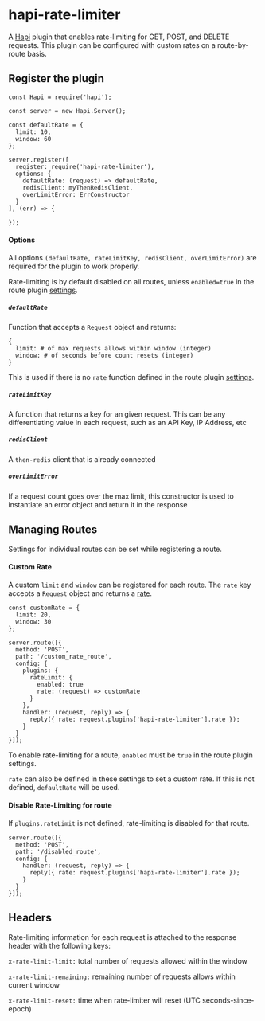 # hapi-rate-limiter
A [Hapi](http://hapijs.com/) plugin that enables rate-limiting for GET, POST, and DELETE requests. This plugin can be configured with custom
rates on a route-by-route basis.

## Register the plugin
```
const Hapi = require('hapi');

const server = new Hapi.Server();

const defaultRate = {
  limit: 10,
  window: 60
};

server.register([
  register: require('hapi-rate-limiter'),
  options: {
    defaultRate: (request) => defaultRate,
    redisClient: myThenRedisClient,
    overLimitError: ErrConstructor
  }
], (err) => {

});
```

#### Options
All options `(defaultRate, rateLimitKey, redisClient, overLimitError)` are required for the plugin to work properly.

Rate-limiting is by default disabled on all routes, unless `enabled=true` in the route plugin [settings](#custom-rate).

##### `defaultRate`
Function that accepts a `Request` object and returns:
```
{
  limit: # of max requests allows within window (integer)
  window: # of seconds before count resets (integer)
}
```

This is used if there is no `rate` function defined in the route plugin [settings](#custom-rate).

##### `rateLimitKey`
A function that returns a key for an given request. This can be any differentiating value in each request, such as an API Key, IP Address, etc

##### `redisClient`
A `then-redis` client that is already connected

##### `overLimitError`
If a request count goes over the max limit, this constructor is used to instantiate an error object and return it in the response

## Managing Routes
Settings for individual routes can be set while registering a route.

#### Custom Rate
A custom `limit` and `window` can be registered for each route. The `rate` key
accepts a `Request` object and returns a [rate](#defaultRate).

```
const customRate = {
  limit: 20,
  window: 30
};

server.route([{
  method: 'POST',
  path: '/custom_rate_route',
  config: {
    plugins: {
      rateLimit: {
        enabled: true
        rate: (request) => customRate
      }
    },
    handler: (request, reply) => {
      reply({ rate: request.plugins['hapi-rate-limiter'].rate });
    }
  }
}]);
```

To enable rate-limiting for a route, `enabled` must be `true` in the route plugin settings.

`rate` can also be defined in these settings to set a custom rate. If this is not defined, `defaultRate` will be used.

#### Disable Rate-Limiting for route

If `plugins.rateLimit` is not defined, rate-limiting is disabled for that route.

```
server.route([{
  method: 'POST',
  path: '/disabled_route',
  config: {
    handler: (request, reply) => {
      reply({ rate: request.plugins['hapi-rate-limiter'].rate });
    }
  }
}]);
```

## Headers
Rate-limiting information for each request is attached to the response header with the following keys:

`x-rate-limit-limit:` total number of requests allowed within the window

`x-rate-limit-remaining:` remaining number of requests allows within current window

`x-rate-limit-reset:` time when rate-limiter will reset (UTC seconds-since-epoch)

